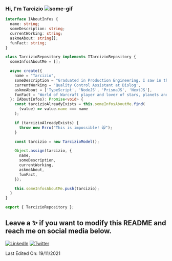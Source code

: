 ### Hi, I'm Tarcizio ![some-gif](https://media.giphy.com/media/uB6eLycBCOl68/giphy.gif)

```typescript
interface IAboutInfos {
  name: string;
  someDescription: string;
  currentWorking: string;
  askmeAbout: string[];
  funFact: string;
}

class TarcizioRepository implements ITarcizioRepository {
  someInfosAboutMe = [];

  async create({
    name = "Tarcizio",
    someDescription = "Graduated in Production Engineering. I saw in the program an opportunity to solve the problems",
    currentWorking = 'Quality Control Assistant at Dislog',
    askmeAbout = ['TypeScript', 'NodeJS', 'PrismaJS', 'NextJS'],
    funFact = 'World of Warcraft player and lover of stars, planets and galaxies',
  }: IAboutInfos): Promise<void> {
    const tarcizioAlreadyExists = this.someInfosAboutMe.find(
      (value) => value.name === name
    );

    if (tarcizioAlreadyExists) {
      throw new Erro("This is impossible! 🙀");
    }

    const tarcizio = new TarcizioModel();

    Object.assign(tarcizio, {
      name,
      someDescription,
      currentWorking,
      askmeAbout,
      funFact,
    });

    this.someInfosAboutMe.push(tarcizio);
  }
}

export { TarcizioRepository };

```

## Leave a ✨ if you want to modify this README and reach me on social media below.
[![LinkedIn](https://img.shields.io/badge/LinkedIn-tarcizio--barbosa-informational)](https://www.linkedin.com/in/tarcizio-barbosa/)
[![Twitter](https://img.shields.io/badge/Twitter-%40t__tarcizio-blue)](https://twitter.com/t_tarcizio)

Last Edited On: 19/11/2021
